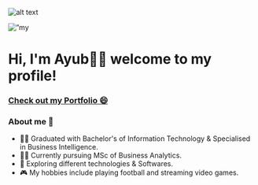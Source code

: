 ![alt text](https://user-images.githubusercontent.com/91146785/173203346-de329ff1-e9ce-4620-b736-c65fe5a16e29.png)

<p align=”center”>
<img src=”https://user-images.githubusercontent.com/91146785/173203346-de329ff1-e9ce-4620-b736-c65fe5a16e29.png" alt=”my banner”>
</p>



# Hi, I'm Ayub👨‍💻 welcome to my profile!

### [Check out my Portfolio 😄](https://ayubben.github.io/Portfolio-Projects/)



### About me 👨
- 👨‍🎓 Graduated with Bachelor's of Information Technology & Specialised in Business Intelligence.
- 👨‍🎓 Currently pursuing MSc of Business Analytics.
- 🎲 Exploring different technologies & Softwares.
- 🎮 My hobbies include playing football and streaming video games.

